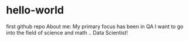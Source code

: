 # hello-world
first github repo
About me:
My primary focus has been in QA
I want to go into the field of science and math .. Data Scientist!
